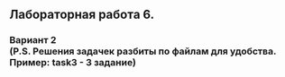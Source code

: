 ## Лабораторная работа 6.
### Вариант 2 <br> (P.S. Решения задачек разбиты по файлам для удобства. <br> Пример: task3 - 3 задание)
